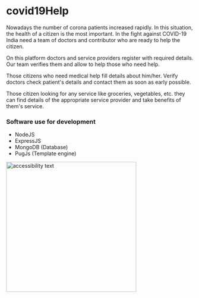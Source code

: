 # covid19Help
  Nowadays the number of corona patients increased rapidly. In this situation, the health of a citizen is the most important. In the fight against COVID-19 India need a team of doctors and contributor who are ready to help the citizen.

  On this platform doctors and service providers register with required details. Our team verifies them and allow to help those who need help.

  Those citizens who need medical help fill details about him/her. Verify doctors check patient's details and contact them as soon as early possible.

  Those citizen looking for any service like groceries, vegetables, etc. they can find details of the appropriate service provider and take benefits of them's service.
  
  
<h3>Software use for development</h4>
  <ul>
  <li>NodeJS</li>
  <li>ExpressJS</li>
  <li>MongoDB (Database)</li>
  <li>PugJs (Template engine)</li>
  </ul>
  
  <img src="Process.jpg" width="350" alt="accessibility text">
